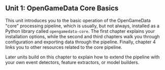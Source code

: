## Unit 1: OpenGameData Core Basics

This unit introduces you to the basic operation of the OpenGameData "core" processing pipeline, which is usually, but not always, installed as a Python library called `opengamedata-core`.
The first chapter explains your installation options, while the second and third chapters walk you through configuration and exporting data through the pipeline.
Finally, chapter 4 links you to other resources related to the core pipeline.

Later units build on this chapter to explain how to extend the pipeline with your own event detectors, feature extractors, or model builders.
